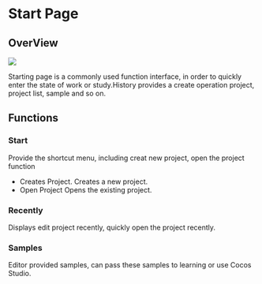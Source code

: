 # Start Page

## OverView

![](./res/start_page_main_window.png)

Starting page is a commonly used function interface, in order to quickly enter the state of work or study.History provides a create operation project, project list, sample and so on.

## Functions
### Start

Provide the shortcut menu, including creat new project, open the project function

- Creates Project.
Creates a new project.
- Open Project
Opens the existing project.

### Recently
Displays edit project recently, quickly open the project recently.

### Samples
Editor provided samples, can pass these samples to learning or use Cocos Studio.